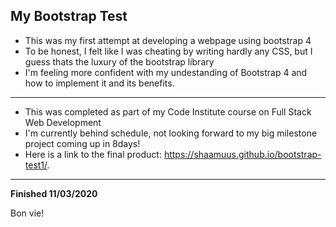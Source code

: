 ## My Bootstrap Test
- This was my first attempt at developing a webpage using bootstrap 4
- To be honest, I felt like I was cheating by writing hardly any CSS, but I guess thats the luxury of the bootstrap library
- I'm feeling more confident with my undestanding of Bootstrap 4 and how to implement it and its benefits.

--------

+ This was completed as part of my Code Institute course on Full Stack Web Development
+ I'm currently behind schedule, not looking forward to my big milestone project coming up in 8days!
+ Here is a link to the final product: https://shaamuus.github.io/bootstrap-test1/.

--------

**Finished 11/03/2020**

Bon vie!
